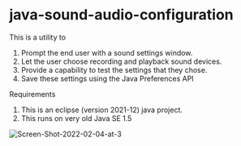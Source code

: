 # java-sound-audio-configuration
This is a utility to 
1. Prompt the end user with a sound settings window.
1. Let the user choose recording and playback sound devices.
1. Provide a capability to test the settings that they chose.
1. Save these settings using the Java Preferences API

 Requirements
1. This is an eclipse (version 2021-12) java project.
1. This runs on very old Java SE 1.5


![Screen-Shot-2022-02-04-at-3](https://user-images.githubusercontent.com/18519109/152597510-c1e79343-ce23-44af-8b90-a0105eabd1dc.png)
